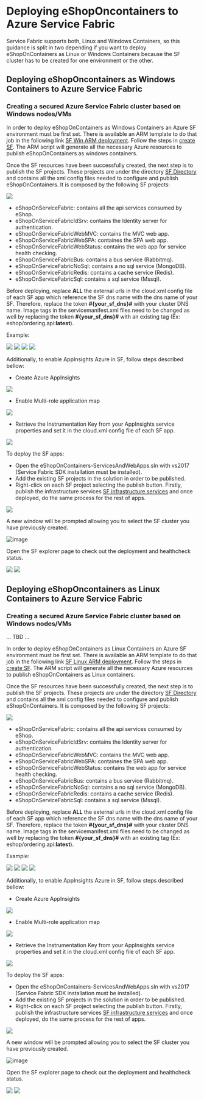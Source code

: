 # Deploying eShopOncontainers to Azure Service Fabric
Service Fabric supports both, Linux and Windows Containers, so this guidance is split in two depending if you want to deploy eShopOnContainers as Linux or Windows Containers because the SF cluster has to be created for one environment or the other. 

## Deploying eShopOncontainers as Windows Containers to Azure Service Fabric

### Creating a secured Azure Service Fabric cluster based on Windows nodes/VMs
In order to deploy eShopOnContainers as Windows Containers an Azure SF environment must be first set. There is available an ARM template to do that job in the following link [SF Win ARM deployment](https://github.com/dotnet-architecture/eShopOnContainers/tree/dev/deploy/az/servicefabric/WindowsContainers). Follow the steps in [create SF](https://github.com/dotnet-architecture/eShopOnContainers/blob/dev/deploy/az/servicefabric/WindowsContainers/readme.md). 
The ARM script will generate all the necessary Azure resources to publish eShopOnContainers as windows containers.

Once the SF resources have been successfully created, the next step is to publish the SF projects. These projects are under the directory [SF Directory](https://github.com/dotnet-architecture/eShopOnContainers/tree/dev/ServiceFabric/Windows) and contains all the xml config files needed to configure and publish eShopOnContainers. It is composed by the following SF projects:

<img src="https://github.com/dotnet-architecture/eShopOnContainers/blob/dev/img/sf/sf-directory.PNG">

- eShopOnServiceFabric: contains all the api services consumed by eShop.
- eShopOnServiceFabricIdSrv: contains the Identity server for authentication.
- eShopOnServiceFabricWebMVC: contains the MVC web app.
- eShopOnServiceFabricWebSPA: containes the SPA web app.
- eShopOnServiceFabricWebStatus: contains the web app for service health checking.
- eShopOnServiceFabricBus: contains a bus service (Rabbitmq).
- eShopOnServiceFabricNoSql: contains a no sql service (MongoDB).
- eShopOnServiceFabricRedis: contains a cache service (Redis).
- eShopOnServiceFabricSql: contains a sql service (Mssql).

Before deploying, replace **ALL** the external urls in the cloud.xml config file of each SF app which reference the SF dns name with the dns name of your SF. Therefore, replace the token **#{your_sf_dns}#** with your cluster DNS name. 
Image tags in the servicemanifest.xml files need to be changed as well by replacing the token **#{your_sf_dns}#** with an existing tag (Ex: eshop/ordering.api:**latest**).  

Example:

<img src="https://github.com/dotnet-architecture/eShopOnContainers/blob/dev/img/sf/cloud-config.PNG">

<img src="https://github.com/dotnet-architecture/eShopOnContainers/blob/dev/img/sf/cloud-config-idsrv.PNG">

<img src="https://github.com/dotnet-architecture/eShopOnContainers/blob/dev/img/sf/cloud-config-spa.PNG">

<img src="https://github.com/dotnet-architecture/eShopOnContainers/blob/dev/img/sf/cloud-config-mvc.PNG">


Additionally, to enable AppInsights Azure in SF, follow steps described bellow:
- Create Azure AppInsights
<img src="https://github.com/dotnet-architecture/eShopOnContainers/blob/dev/img/appinsights/create-insights.PNG">

- Enable Multi-role application map
<img src="https://github.com/dotnet-architecture/eShopOnContainers/blob/dev/img/appinsights/settings-insights.PNG">

- Retrieve the Instrumentation Key from your AppInsights service properties and set it in the cloud.xml config file of each SF app.
<img src="https://github.com/dotnet-architecture/eShopOnContainers/blob/dev/img/sf/set-instrumentationkey.PNG">

To deploy the SF apps: 
- Open the eShopOnContainers-ServicesAndWebApps.sln with vs2017 (Service Fabric SDK installation must be installed).
- Add the existing SF projects in the solution in order to be published.
- Right-click on each SF project selecting the publish button. Firstly, publish the infrastructure services [SF infrastructure services](https://github.com/dotnet-architecture/eShopOnContainers/tree/dev/ServiceFabric/Windows/Infrastructure) and once deployed, do the same process for the rest of apps.

<img src="https://github.com/dotnet-architecture/eShopOnContainers/blob/dev/img/sf/publish-button.PNG">

A new window will be prompted allowing you to select the SF cluster you have previously created.

![image](https://user-images.githubusercontent.com/1712635/30892260-9769397a-a305-11e7-9f41-2b86e398c366.png)

Open the SF explorer page to check out the deployment and healthcheck status.

<img src="https://github.com/dotnet-architecture/eShopOnContainers/blob/dev/img/sf/explorer-apps-status.PNG">

<img src="https://github.com/dotnet-architecture/eShopOnContainers/blob/dev/img/sf/explorer-deployment-status.PNG">

## Deploying eShopOncontainers as Linux Containers to Azure Service Fabric

### Creating a secured Azure Service Fabric cluster based on Windows nodes/VMs

...
TBD
...


In order to deploy eShopOnContainers as Linux Containers an Azure SF environment must be first set. There is available an ARM template to do that job in the following link [SF Linux ARM deployment](https://github.com/dotnet-architecture/eShopOnContainers/tree/dev/deploy/az/servicefabric/LinuxContainers). Follow the steps in [create SF](https://github.com/dotnet-architecture/eShopOnContainers/blob/dev/deploy/az/servicefabric/LinuxContainers/readme.md). 
The ARM script will generate all the necessary Azure resources to publish eShopOnContainers as Linux containers.

Once the SF resources have been successfully created, the next step is to publish the SF projects. These projects are under the directory [SF Directory](https://github.com/dotnet-architecture/eShopOnContainers/tree/dev/ServiceFabric/Linux) and contains all the xml config files needed to configure and publish eShopOnContainers. It is composed by the following SF projects:

<img src="https://github.com/dotnet-architecture/eShopOnContainers/blob/dev/img/sf/sf-directory.PNG">

- eShopOnServiceFabric: contains all the api services consumed by eShop.
- eShopOnServiceFabricIdSrv: contains the Identity server for authentication.
- eShopOnServiceFabricWebMVC: contains the MVC web app.
- eShopOnServiceFabricWebSPA: containes the SPA web app.
- eShopOnServiceFabricWebStatus: contains the web app for service health checking.
- eShopOnServiceFabricBus: contains a bus service (Rabbitmq).
- eShopOnServiceFabricNoSql: contains a no sql service (MongoDB).
- eShopOnServiceFabricRedis: contains a cache service (Redis).
- eShopOnServiceFabricSql: contains a sql service (Mssql).

Before deploying, replace **ALL** the external urls in the cloud.xml config file of each SF app which reference the SF dns name with the dns name of your SF. Therefore, replace the token **#{your_sf_dns}#** with your cluster DNS name. 
Image tags in the servicemanifest.xml files need to be changed as well by replacing the token **#{your_sf_dns}#** with an existing tag (Ex: eshop/ordering.api:**latest**). 

Example:

<img src="https://github.com/dotnet-architecture/eShopOnContainers/blob/dev/img/sf/cloud-config.PNG">

<img src="https://github.com/dotnet-architecture/eShopOnContainers/blob/dev/img/sf/cloud-config-idsrv.PNG">

<img src="https://github.com/dotnet-architecture/eShopOnContainers/blob/dev/img/sf/cloud-config-spa.PNG">

<img src="https://github.com/dotnet-architecture/eShopOnContainers/blob/dev/img/sf/cloud-config-mvc.PNG">

Additionally, to enable AppInsights Azure in SF, follow steps described bellow:
- Create Azure AppInsights
<img src="https://github.com/dotnet-architecture/eShopOnContainers/blob/dev/img/appinsights/create-insights.PNG">

- Enable Multi-role application map
<img src="https://github.com/dotnet-architecture/eShopOnContainers/blob/dev/img/appinsights/settings-insights.PNG">

- Retrieve the Instrumentation Key from your AppInsights service properties and set it in the cloud.xml config file of each SF app.
<img src="https://github.com/dotnet-architecture/eShopOnContainers/blob/dev/img/sf/set-instrumentationkey.PNG">

To deploy the SF apps: 
- Open the eShopOnContainers-ServicesAndWebApps.sln with vs2017 (Service Fabric SDK installation must be installed).
- Add the existing SF projects in the solution in order to be published.
- Right-click on each SF project selecting the publish button. Firstly, publish the infrastructure services [SF infrastructure services](https://github.com/dotnet-architecture/eShopOnContainers/tree/dev/ServiceFabric/Linux/Infrastructure) and once deployed, do the same process for the rest of apps.

<img src="https://github.com/dotnet-architecture/eShopOnContainers/blob/dev/img/sf/publish-button.PNG">

A new window will be prompted allowing you to select the SF cluster you have previously created.

![image](https://user-images.githubusercontent.com/1712635/30892260-9769397a-a305-11e7-9f41-2b86e398c366.png)

Open the SF explorer page to check out the deployment and healthcheck status.

<img src="https://github.com/dotnet-architecture/eShopOnContainers/blob/dev/img/sf/explorer-apps-status.PNG">

<img src="https://github.com/dotnet-architecture/eShopOnContainers/blob/dev/img/sf/explorer-deployment-status.PNG">
